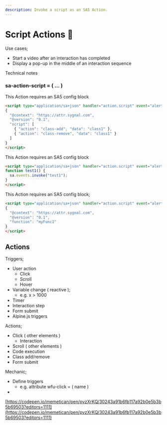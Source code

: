 ```yaml
---
description: Invoke a script as an SA5 Action.
---
```


# Script Actions 🧪



Use cases;&#x20;

* Start a video after an interaction has completed
* Display a pop-up in the middle of an interaction sequence&#x20;

Technical notes



### sa-action-script = ( ... ) &#x20;



This Action requires an SA5 config block

```html
<script type="application/sa+json" handler="action.script" event="alert1">
{
  "@context": "https://attr.sygnal.com",
  "@version": "0.1",
  "script": [
    { "action": "class-add", "data": "class1" }, 
    { "action": "class-remove", "data": "class1" }     
  ]
}
</script>
```



This Action requires an SA5 config block

```html
<script type="application/sa+json" handler="action.script" event="alert1">
function test1() { 
  sa.events.invoke("test1"); 
}
</script> 
```

This Action requires an SA5 config block; &#x20;



```html
<script type="application/sa+json" handler="action.script" event="alert1">
{
  "@context": "https://attr.sygnal.com",
  "@version": "0.1",
  "function": "myFunc1"  
}
</script>
```













## Actions

Triggers;

* User action
  * Click
  * Scroll
  * Hover
* Variable change ( reactive );&#x20;
  * e.g. x > 1000
* Timer
* Interaction step&#x20;
* Form submit &#x20;
* Alpine.js triggers  &#x20;

Actions;&#x20;

* Click ( other elements )
  * Interaction&#x20;
* Scroll ( other elements )
* Code execution
* Class add/remove&#x20;
* Form submit



Mechanic;&#x20;

* Define triggers
  * e.g. attribute wfu-click = ( name ) &#x20;
*

















[https://codepen.io/memetican/pen/pvzXrKQ/30243a91b6fb117a92b0e5b3b5b69503?editors=1111](https://codepen.io/memetican/pen/pvzXrKQ/30243a91b6fb117a92b0e5b3b5b69503?editors=1111)
